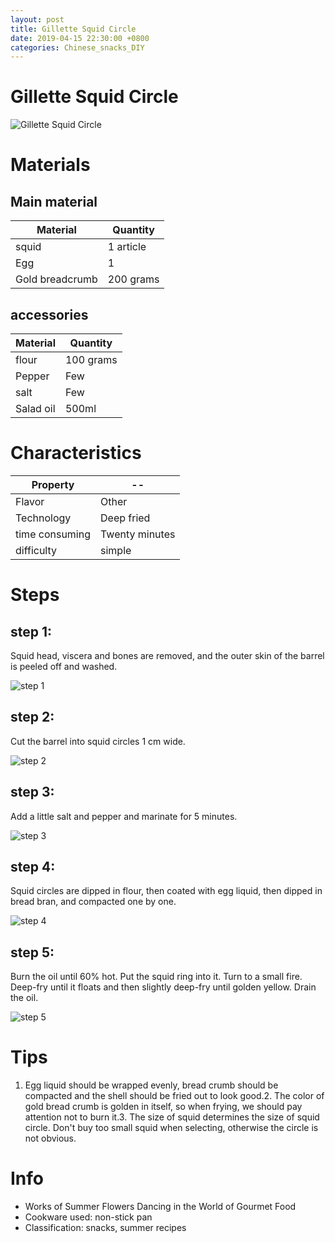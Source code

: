 ```yaml
---
layout: post
title: Gillette Squid Circle
date: 2019-04-15 22:30:00 +0800
categories: Chinese_snacks_DIY
---
```


# Gillette Squid Circle

![Gillette Squid Circle]({{site.baseurl}}/img/408770/408770.jpg)

# Materials


## Main material

Material|Quantity
--|--
squid|1 article
Egg|1
Gold breadcrumb|200 grams

## accessories

Material|Quantity
--|--
flour|100 grams
Pepper|Few
salt|Few
Salad oil|500ml

# Characteristics

Property|--
--|--
Flavor|Other
Technology|Deep fried
time consuming|Twenty minutes
difficulty|simple

# Steps

## step 1:

Squid head, viscera and bones are removed, and the outer skin of the barrel is peeled off and washed.

![step 1]({{site.baseurl}}/img/408770/1.jpg)

## step 2:

Cut the barrel into squid circles 1 cm wide.

![step 2]({{site.baseurl}}/img/408770/2.jpg)

## step 3:

Add a little salt and pepper and marinate for 5 minutes.

![step 3]({{site.baseurl}}/img/408770/3.jpg)

## step 4:

Squid circles are dipped in flour, then coated with egg liquid, then dipped in bread bran, and compacted one by one.

![step 4]({{site.baseurl}}/img/408770/4.jpg)

## step 5:

Burn the oil until 60% hot. Put the squid ring into it. Turn to a small fire. Deep-fry until it floats and then slightly deep-fry until golden yellow. Drain the oil.

![step 5]({{site.baseurl}}/img/408770/5.jpg)

# Tips

1. Egg liquid should be wrapped evenly, bread crumb should be compacted and the shell should be fried out to look good.2. The color of gold bread crumb is golden in itself, so when frying, we should pay attention not to burn it.3. The size of squid determines the size of squid circle. Don't buy too small squid when selecting, otherwise the circle is not obvious.

# Info

- Works of Summer Flowers Dancing in the World of Gourmet Food
- Cookware used: non-stick pan
- Classification: snacks, summer recipes